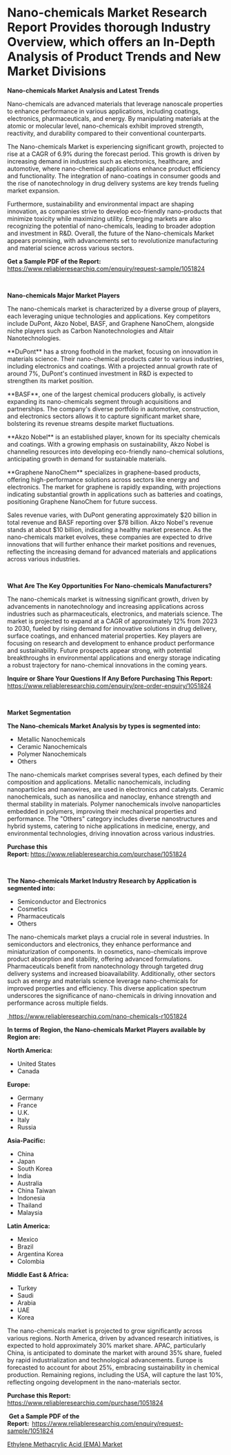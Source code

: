 <p><h1>Nano-chemicals Market Research Report Provides thorough Industry Overview, which offers an In-Depth Analysis of Product Trends and New Market Divisions</h1></p><p><strong>Nano-chemicals Market Analysis and Latest Trends</strong></p>
<p><p>Nano-chemicals are advanced materials that leverage nanoscale properties to enhance performance in various applications, including coatings, electronics, pharmaceuticals, and energy. By manipulating materials at the atomic or molecular level, nano-chemicals exhibit improved strength, reactivity, and durability compared to their conventional counterparts.</p><p>The Nano-chemicals Market is experiencing significant growth, projected to rise at a CAGR of 6.9% during the forecast period. This growth is driven by increasing demand in industries such as electronics, healthcare, and automotive, where nano-chemical applications enhance product efficiency and functionality. The integration of nano-coatings in consumer goods and the rise of nanotechnology in drug delivery systems are key trends fueling market expansion.</p><p>Furthermore, sustainability and environmental impact are shaping innovation, as companies strive to develop eco-friendly nano-products that minimize toxicity while maximizing utility. Emerging markets are also recognizing the potential of nano-chemicals, leading to broader adoption and investment in R&D. Overall, the future of the Nano-chemicals Market appears promising, with advancements set to revolutionize manufacturing and material science across various sectors.</p></p>
<p><strong>Get a Sample PDF of the Report:&nbsp;</strong> <a href="https://www.reliableresearchiq.com/enquiry/request-sample/1051824?utm_campaign=1581&utm_medium=2&utm_source=Github&utm_content=ia&utm_term=07012025&utm_id=nano-chemicals">https://www.reliableresearchiq.com/enquiry/request-sample/1051824</a></p>
<p>&nbsp;</p>
<p><strong>Nano-chemicals Major Market Players</strong></p>
<p><p>The nano-chemicals market is characterized by a diverse group of players, each leveraging unique technologies and applications. Key competitors include DuPont, Akzo Nobel, BASF, and Graphene NanoChem, alongside niche players such as Carbon Nanotechnologies and Altair Nanotechnologies.</p><p>**DuPont** has a strong foothold in the market, focusing on innovation in materials science. Their nano-chemical products cater to various industries, including electronics and coatings. With a projected annual growth rate of around 7%, DuPont's continued investment in R&D is expected to strengthen its market position.</p><p>**BASF**, one of the largest chemical producers globally, is actively expanding its nano-chemicals segment through acquisitions and partnerships. The company's diverse portfolio in automotive, construction, and electronics sectors allows it to capture significant market share, bolstering its revenue streams despite market fluctuations.</p><p>**Akzo Nobel** is an established player, known for its specialty chemicals and coatings. With a growing emphasis on sustainability, Akzo Nobel is channeling resources into developing eco-friendly nano-chemical solutions, anticipating growth in demand for sustainable materials.</p><p>**Graphene NanoChem** specializes in graphene-based products, offering high-performance solutions across sectors like energy and electronics. The market for graphene is rapidly expanding, with projections indicating substantial growth in applications such as batteries and coatings, positioning Graphene NanoChem for future success.</p><p>Sales revenue varies, with DuPont generating approximately $20 billion in total revenue and BASF reporting over $78 billion. Akzo Nobel's revenue stands at about $10 billion, indicating a healthy market presence. As the nano-chemicals market evolves, these companies are expected to drive innovations that will further enhance their market positions and revenues, reflecting the increasing demand for advanced materials and applications across various industries.</p></p>
<p>&nbsp;</p>
<p><strong>What Are The Key Opportunities For Nano-chemicals Manufacturers?</strong></p>
<p><p>The nano-chemicals market is witnessing significant growth, driven by advancements in nanotechnology and increasing applications across industries such as pharmaceuticals, electronics, and materials science. The market is projected to expand at a CAGR of approximately 12% from 2023 to 2030, fueled by rising demand for innovative solutions in drug delivery, surface coatings, and enhanced material properties. Key players are focusing on research and development to enhance product performance and sustainability. Future prospects appear strong, with potential breakthroughs in environmental applications and energy storage indicating a robust trajectory for nano-chemical innovations in the coming years.</p></p>
<p><strong>Inquire or Share Your Questions If Any Before Purchasing This Report:</strong> <a href="https://www.reliableresearchiq.com/enquiry/pre-order-enquiry/1051824?utm_campaign=1581&utm_medium=2&utm_source=Github&utm_content=ia&utm_term=07012025&utm_id=nano-chemicals">https://www.reliableresearchiq.com/enquiry/pre-order-enquiry/1051824</a></p>
<p>&nbsp;</p>
<p><strong>Market Segmentation</strong></p>
<p><strong>The Nano-chemicals Market Analysis by types is segmented into:</strong></p>
<p><ul><li>Metallic Nanochemicals</li><li>Ceramic Nanochemicals</li><li>Polymer Nanochemicals</li><li>Others</li></ul></p>
<p><p>The nano-chemicals market comprises several types, each defined by their composition and applications. Metallic nanochemicals, including nanoparticles and nanowires, are used in electronics and catalysts. Ceramic nanochemicals, such as nanosilica and nanoclay, enhance strength and thermal stability in materials. Polymer nanochemicals involve nanoparticles embedded in polymers, improving their mechanical properties and performance. The "Others" category includes diverse nanostructures and hybrid systems, catering to niche applications in medicine, energy, and environmental technologies, driving innovation across various industries.</p></p>
<p><strong>Purchase this Report:&nbsp;</strong><a href="https://www.reliableresearchiq.com/purchase/1051824?utm_campaign=1581&utm_medium=2&utm_source=Github&utm_content=ia&utm_term=07012025&utm_id=nano-chemicals">https://www.reliableresearchiq.com/purchase/1051824</a></p>
<p>&nbsp;</p>
<p><strong>The Nano-chemicals Market Industry Research by Application is segmented into:</strong></p>
<p><ul><li>Semiconductor and Electronics</li><li>Cosmetics</li><li>Pharmaceuticals</li><li>Others</li></ul></p>
<p><p>The nano-chemicals market plays a crucial role in several industries. In semiconductors and electronics, they enhance performance and miniaturization of components. In cosmetics, nano-chemicals improve product absorption and stability, offering advanced formulations. Pharmaceuticals benefit from nanotechnology through targeted drug delivery systems and increased bioavailability. Additionally, other sectors such as energy and materials science leverage nano-chemicals for improved properties and efficiency. This diverse application spectrum underscores the significance of nano-chemicals in driving innovation and performance across multiple fields.</p></p>
<p><a href="https://www.reliableresearchiq.com/nano-chemicals-r1051824?utm_campaign=1581&utm_medium=2&utm_source=Github&utm_content=ia&utm_term=07012025&utm_id=nano-chemicals">&nbsp;https://www.reliableresearchiq.com/nano-chemicals-r1051824</a></p>
<p><strong>In terms of Region, the Nano-chemicals Market Players available by Region are:</strong></p>
<p>
    <p> <strong> North America: </strong>
        <ul>
            <li>United States</li>
            <li>Canada</li>
        </ul>
        </p> 
    <p> <strong> Europe: </strong>
        <ul>
            <li>Germany</li>
            <li>France</li>
            <li>U.K.</li>
            <li>Italy</li>
            <li>Russia</li>
        </ul>
        </p> 
    <p> <strong> Asia-Pacific: </strong>
        <ul>
            <li>China</li>
            <li>Japan</li>
            <li>South Korea</li>
            <li>India</li>
            <li>Australia</li>
            <li>China Taiwan</li>
            <li>Indonesia</li>
            <li>Thailand</li>
            <li>Malaysia</li>
        </ul>
        </p> 
    <p> <strong> Latin America: </strong>
        <ul>
            <li>Mexico</li>
            <li>Brazil</li>
            <li>Argentina Korea</li>
            <li>Colombia</li>
        </ul>
        </p> 
    <p> <strong> Middle East & Africa: </strong>
        <ul>
            <li>Turkey</li>
            <li>Saudi</li>
            <li>Arabia</li>
            <li>UAE</li>
            <li>Korea</li>
        </ul>
    </p>
    </p>
<p><p>The nano-chemicals market is projected to grow significantly across various regions. North America, driven by advanced research initiatives, is expected to hold approximately 30% market share. APAC, particularly China, is anticipated to dominate the market with around 35% share, fueled by rapid industrialization and technological advancements. Europe is forecasted to account for about 25%, embracing sustainability in chemical production. Remaining regions, including the USA, will capture the last 10%, reflecting ongoing development in the nano-materials sector.</p></p>
<p><strong>Purchase this Report: </strong><a href="https://www.reliableresearchiq.com/purchase/1051824?utm_campaign=1581&utm_medium=2&utm_source=Github&utm_content=ia&utm_term=07012025&utm_id=nano-chemicals">https://www.reliableresearchiq.com/purchase/1051824</a></p>
<p>&nbsp;<strong>Get a Sample PDF of the Report:&nbsp;&nbsp;</strong><a href="https://www.reliableresearchiq.com/enquiry/request-sample/1051824?utm_campaign=1581&utm_medium=2&utm_source=Github&utm_content=ia&utm_term=07012025&utm_id=nano-chemicals">https://www.reliableresearchiq.com/enquiry/request-sample/1051824</a></p>
<p><strong></strong></p>
<p><p><a href="https://github.com/ryanbell8967/Market-Research-Report-List-1/blob/main/ethylene-methacrylic-acid-ema-market.md?utm_campaign=1581&utm_medium=2&utm_source=Github&utm_content=ia&utm_term=07012025&utm_id=nano-chemicals">Ethylene Methacrylic Acid (EMA) Market</a></p></p>